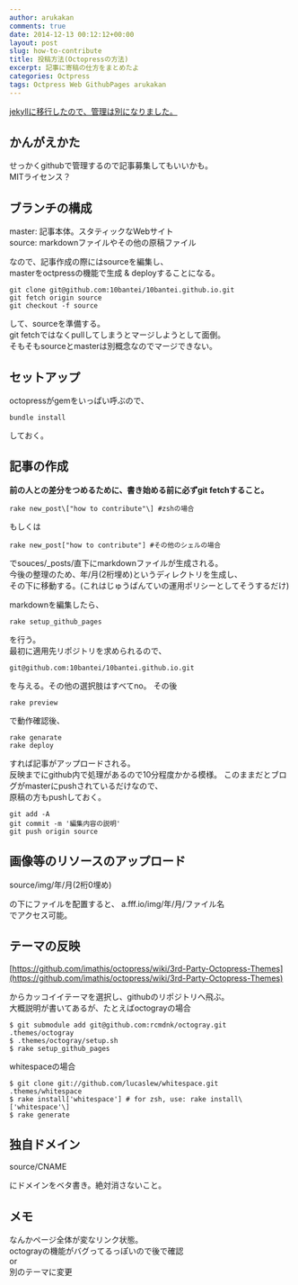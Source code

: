 ```yaml
---
author: arukakan
comments: true
date: 2014-12-13 00:12:12+00:00
layout: post
slug: how-to-contribute
title: 投稿方法(Octopressの方法)
excerpt: 記事に寄稿の仕方をまとめたよ
categories: Octpress
tags: Octpress Web GithubPages arukakan
---
```


<!-- ここまでテンプレ -->

<!-- more -->

[jekyllに移行したので、管理は別になりました。](/2014/12/13/how-to-contribute-updated)

## かんがえかた

せっかくgithubで管理するので記事募集してもいいかも。  
MITライセンス？

## ブランチの構成

master: 記事本体。スタティックなWebサイト  
source: markdownファイルやその他の原稿ファイル

なので、記事作成の際にはsourceを編集し、  
masterをoctpressの機能で生成 & deployすることになる。

	git clone git@github.com:10bantei/10bantei.github.io.git
	git fetch origin source
	git checkout -f source

して、sourceを準備する。  
git fetchではなくpullしてしまうとマージしようとして面倒。  
そもそもsourceとmasterは別概念なのでマージできない。

## セットアップ

octopressがgemをいっぱい呼ぶので、

	bundle install

しておく。

## 記事の作成

__前の人との差分をつめるために、書き始める前に必ずgit fetchすること。__

	rake new_post\["how to contribute"\] #zshの場合

もしくは

	rake new_post["how to contribute"] #その他のシェルの場合

でsouces/_posts/直下にmarkdownファイルが生成される。  
今後の整理のため、年/月(2桁埋め)というディレクトリを生成し、  
その下に移動する。(これはじゅうばんていの運用ポリシーとしてそうするだけ)

markdownを編集したら、

	rake setup_github_pages

を行う。  
最初に適用先リポジトリを求められるので、  

	git@github.com:10bantei/10bantei.github.io.git

を与える。その他の選択肢はすべてno。
その後

	rake preview

で動作確認後、

	rake genarate
	rake deploy

すれば記事がアップロードされる。  
反映までにgithub内で処理があるので10分程度かかる模様。
このままだとブログがmasterにpushされているだけなので、  
原稿の方もpushしておく。  

	git add -A
	git commit -m '編集内容の説明'
	git push origin source

## 画像等のリソースのアップロード

source/img/年/月(2桁0埋め)

の下にファイルを配置すると、
a.fff.io/img/年/月/ファイル名  
でアクセス可能。

## テーマの反映

[https://github.com/imathis/octopress/wiki/3rd-Party-Octopress-Themes](https://github.com/imathis/octopress/wiki/3rd-Party-Octopress-Themes)

からカッコイイテーマを選択し、githubのリポジトリへ飛ぶ。  
大概説明が書いてあるが、たとえばoctograyの場合

	$ git submodule add git@github.com:rcmdnk/octogray.git .themes/octogray
	$ .themes/octogray/setup.sh
	$ rake setup_github_pages

whitespaceの場合

	$ git clone git://github.com/lucaslew/whitespace.git .themes/whitespace
	$ rake install['whitespace'] # for zsh, use: rake install\['whitespace'\]
	$ rake generate

## 独自ドメイン

source/CNAME

にドメインをベタ書き。絶対消さないこと。

## メモ

なんかページ全体が変なリンク状態。  
octograyの機能がバグってるっぽいので後で確認  
or  
別のテーマに変更
